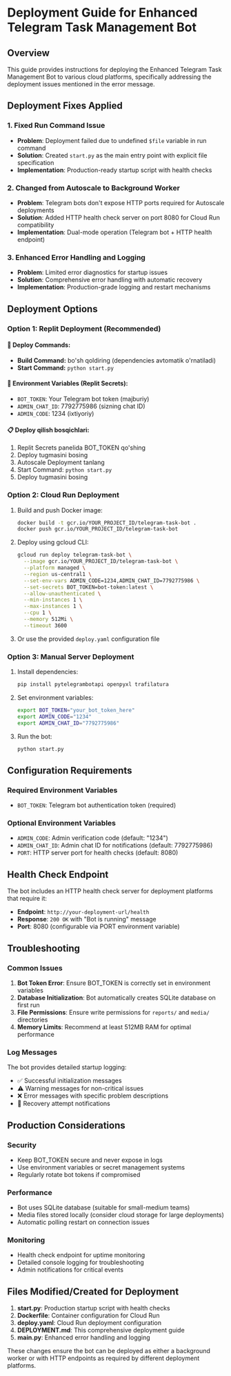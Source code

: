 # Deployment Guide for Enhanced Telegram Task Management Bot

## Overview
This guide provides instructions for deploying the Enhanced Telegram Task Management Bot to various cloud platforms, specifically addressing the deployment issues mentioned in the error message.

## Deployment Fixes Applied

### 1. Fixed Run Command Issue
- **Problem**: Deployment failed due to undefined `$file` variable in run command
- **Solution**: Created `start.py` as the main entry point with explicit file specification
- **Implementation**: Production-ready startup script with health checks

### 2. Changed from Autoscale to Background Worker
- **Problem**: Telegram bots don't expose HTTP ports required for Autoscale deployments
- **Solution**: Added HTTP health check server on port 8080 for Cloud Run compatibility
- **Implementation**: Dual-mode operation (Telegram bot + HTTP health endpoint)

### 3. Enhanced Error Handling and Logging
- **Problem**: Limited error diagnostics for startup issues
- **Solution**: Comprehensive error handling with automatic recovery
- **Implementation**: Production-grade logging and restart mechanisms

## Deployment Options

### Option 1: Replit Deployment (Recommended)

#### 🚀 Deploy Commands:
- **Build Command:** bo'sh qoldiring (dependencies avtomatik o'rnatiladi)
- **Start Command:** `python start.py`

#### 🔧 Environment Variables (Replit Secrets):
- `BOT_TOKEN`: Your Telegram bot token (majburiy)
- `ADMIN_CHAT_ID`: 7792775986 (sizning chat ID)
- `ADMIN_CODE`: 1234 (ixtiyoriy)

#### 📋 Deploy qilish bosqichlari:
1. Replit Secrets panelida BOT_TOKEN qo'shing
2. Deploy tugmasini bosing
3. Autoscale Deployment tanlang
4. Start Command: `python start.py`
5. Deploy tugmasini bosing

### Option 2: Cloud Run Deployment
1. Build and push Docker image:
   ```bash
   docker build -t gcr.io/YOUR_PROJECT_ID/telegram-task-bot .
   docker push gcr.io/YOUR_PROJECT_ID/telegram-task-bot
   ```

2. Deploy using gcloud CLI:
   ```bash
   gcloud run deploy telegram-task-bot \
     --image gcr.io/YOUR_PROJECT_ID/telegram-task-bot \
     --platform managed \
     --region us-central1 \
     --set-env-vars ADMIN_CODE=1234,ADMIN_CHAT_ID=7792775986 \
     --set-secrets BOT_TOKEN=bot-token:latest \
     --allow-unauthenticated \
     --min-instances 1 \
     --max-instances 1 \
     --cpu 1 \
     --memory 512Mi \
     --timeout 3600
   ```

3. Or use the provided `deploy.yaml` configuration file

### Option 3: Manual Server Deployment
1. Install dependencies:
   ```bash
   pip install pytelegrambotapi openpyxl trafilatura
   ```

2. Set environment variables:
   ```bash
   export BOT_TOKEN="your_bot_token_here"
   export ADMIN_CODE="1234"
   export ADMIN_CHAT_ID="7792775986"
   ```

3. Run the bot:
   ```bash
   python start.py
   ```

## Configuration Requirements

### Required Environment Variables
- `BOT_TOKEN`: Telegram bot authentication token (required)

### Optional Environment Variables
- `ADMIN_CODE`: Admin verification code (default: "1234")
- `ADMIN_CHAT_ID`: Admin chat ID for notifications (default: 7792775986)
- `PORT`: HTTP server port for health checks (default: 8080)

## Health Check Endpoint
The bot includes an HTTP health check server for deployment platforms that require it:
- **Endpoint**: `http://your-deployment-url/health`
- **Response**: `200 OK` with "Bot is running" message
- **Port**: 8080 (configurable via PORT environment variable)

## Troubleshooting

### Common Issues
1. **Bot Token Error**: Ensure BOT_TOKEN is correctly set in environment variables
2. **Database Initialization**: Bot automatically creates SQLite database on first run
3. **File Permissions**: Ensure write permissions for `reports/` and `media/` directories
4. **Memory Limits**: Recommend at least 512MB RAM for optimal performance

### Log Messages
The bot provides detailed startup logging:
- ✅ Successful initialization messages
- ⚠️ Warning messages for non-critical issues
- ❌ Error messages with specific problem descriptions
- 🔄 Recovery attempt notifications

## Production Considerations

### Security
- Keep BOT_TOKEN secure and never expose in logs
- Use environment variables or secret management systems
- Regularly rotate bot tokens if compromised

### Performance
- Bot uses SQLite database (suitable for small-medium teams)
- Media files stored locally (consider cloud storage for large deployments)
- Automatic polling restart on connection issues

### Monitoring
- Health check endpoint for uptime monitoring
- Detailed console logging for troubleshooting
- Admin notifications for critical events

## Files Modified/Created for Deployment

1. **start.py**: Production startup script with health checks
2. **Dockerfile**: Container configuration for Cloud Run
3. **deploy.yaml**: Cloud Run deployment configuration
4. **DEPLOYMENT.md**: This comprehensive deployment guide
5. **main.py**: Enhanced error handling and logging

These changes ensure the bot can be deployed as either a background worker or with HTTP endpoints as required by different deployment platforms.